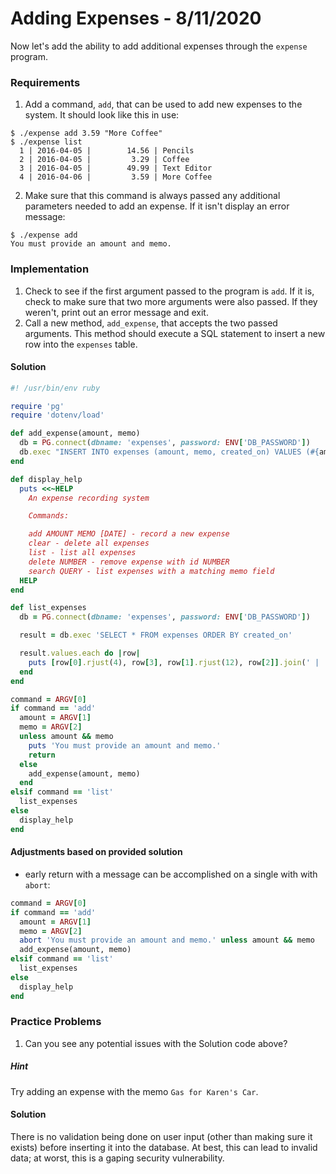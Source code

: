 
# Adding Expenses - 8/11/2020

Now let's add the ability to add additional expenses through the `expense` program.

### Requirements

1. Add a command, `add`, that can be used to add new expenses to the system. It should look like this in use:

```
$ ./expense add 3.59 "More Coffee"
$ ./expense list
  1 | 2016-04-05 |        14.56 | Pencils
  2 | 2016-04-05 |         3.29 | Coffee
  3 | 2016-04-05 |        49.99 | Text Editor
  4 | 2016-04-06 |         3.59 | More Coffee
```

2. Make sure that this command is always passed any additional parameters needed to add an expense. If it isn't display an error message:

```
$ ./expense add
You must provide an amount and memo.
```

### Implementation

1. Check to see if the first argument passed to the program is `add`. If it is, check to make sure that two more arguments were also passed. If they weren't, print out an error message and exit.
2. Call a new method, `add_expense`, that accepts the two passed arguments. This method should execute a SQL statement to insert a new row into the `expenses` table.

#### Solution

```ruby
#! /usr/bin/env ruby

require 'pg'
require 'dotenv/load'

def add_expense(amount, memo)
  db = PG.connect(dbname: 'expenses', password: ENV['DB_PASSWORD'])
  db.exec "INSERT INTO expenses (amount, memo, created_on) VALUES (#{amount}, '#{memo}', NOW());"
end

def display_help
  puts <<~HELP
    An expense recording system

    Commands:

    add AMOUNT MEMO [DATE] - record a new expense
    clear - delete all expenses
    list - list all expenses
    delete NUMBER - remove expense with id NUMBER
    search QUERY - list expenses with a matching memo field
  HELP
end

def list_expenses
  db = PG.connect(dbname: 'expenses', password: ENV['DB_PASSWORD'])

  result = db.exec 'SELECT * FROM expenses ORDER BY created_on'

  result.values.each do |row|
    puts [row[0].rjust(4), row[3], row[1].rjust(12), row[2]].join(' | ')
  end
end

command = ARGV[0]
if command == 'add'
  amount = ARGV[1]
  memo = ARGV[2]
  unless amount && memo
    puts 'You must provide an amount and memo.'
    return
  else
    add_expense(amount, memo)
  end
elsif command == 'list'
  list_expenses
else
  display_help
end
```

#### Adjustments based on provided solution

* early return with a message can be accomplished on a single with with `abort`:

```ruby
command = ARGV[0]
if command == 'add'
  amount = ARGV[1]
  memo = ARGV[2]
  abort 'You must provide an amount and memo.' unless amount && memo
  add_expense(amount, memo)
elsif command == 'list'
  list_expenses
else
  display_help
end
```

### Practice Problems

1. Can you see any potential issues with the Solution code above?

##### Hint

Try adding an expense with the memo `Gas for Karen's Car`.

#### Solution

There is no validation being done on user input (other than making sure it exists) before inserting it into the database. At best, this can lead to invalid data; at worst, this is a gaping security vulnerability.
